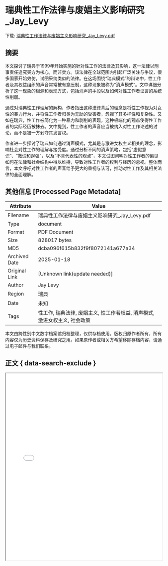 # 瑞典性工作法律与废娼主义影响研究_Jay_Levy

<!-- tcd_download_link -->
下载: [瑞典性工作法律与废娼主义影响研究_Jay_Levy.pdf](瑞典性工作法律与废娼主义影响研究_Jay_Levy.pdf)
<!-- tcd_download_link_end -->

## 摘要

<!-- tcd_abstract -->
本文探讨了瑞典于1999年开始实施的针对性工作的法律及其影响，这一法律以刑事责任追究买方为核心，而非卖方。该法律在全球范围内引起广泛关注与争议，很多国家开始效仿，试图采纳类似的法律。在这场围绕“瑞典模式”的辩论中，性工作者及其权益组织的声音常常被有意压制，这种现象被称为“消声模式”。文中详细分析了这一现象的根源和表现方式，包括消声的手段以及如何对性工作者证言的系统性削弱。

通过对瑞典性工作理解的解构，作者指出这种法律背后的理念是将性工作视为对女性的暴力行为，并将性工作者归类为无助的受害者，忽视了其多样性和复杂性。又如在瑞典，性工作被简化为一种暴力和剥削的表现，这种极端化的观点使得性工作者的实际经历被抹去。文中提到，性工作者的声音应当被纳入对性工作论述的讨论，而不是被一方剥夺其发言权。

作者进一步探讨了瑞典如何通过消声模式，尤其是与激进女权主义相关的理念，影响社会对性工作的理解与接受度。通过分析不同的消声策略，包括“虚假意识”、“撒谎和逞强”，以及“不具代表性的观点”，本文试图阐明对性工作者的偏见如何在法律和社会结构中得以维持，导致对性工作者的权利与经历的忽视。整体而言，本文呼吁对性工作者的声音给予更大的重视与认可，推动对性工作及其相关法律的全面理解。

<!-- tcd_abstract_end -->

## 其他信息 [Processed Page Metadata]

| Attribute       | Value                                  |
|-----------------|----------------------------------------|
| Filename        | 瑞典性工作法律与废娼主义影响研究_Jay_Levy.pdf                             |
| Type            | document                                 |
| Format          | PDF Document                               |
| Size            | 828017 bytes                           |
| MD5             | dcba096f615b832f9f8072141a677a34                                  |
| Archived Date   | 2025-01-18                             |
| Original Link   | [Unknown link(update needed)]                         |
| Author          | Jay Levy                               |
| Region          | 瑞典                               |
| Date            | 未知                                 |
| Tags            | 性工作, 瑞典法律, 废娼主义, 性工作者权益, 消声模式, 激进女权主义, 社会政策                                 |

本文由跨性别中文数字档案馆归档整理，仅供存档使用。版权归原作者所有，所有内容仅为历史资料保存及研究之用。如果原作者或相关方希望移除存档内容，请通过电子邮件与我们联系。

## 正文 { data-search-exclude }

<!-- tcd_main_text -->
<iframe src="../瑞典性工作法律与废娼主义影响研究_Jay_Levy.pdf" width="100%" height="600px">
    <p>无法显示PDF，请下载查看。</p>
</iframe>
<!-- tcd_main_text_end -->

